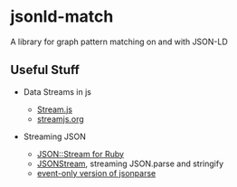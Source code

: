 # jsonld-match

A library for graph pattern matching on and with JSON-LD

## Useful Stuff

- Data Streams in js
  - [Stream.js](http://winterbe.github.io/streamjs/)
  - [streamjs.org](http://www.streamjs.org/)

- Streaming JSON
  - [JSON::Stream for Ruby](http://www.lousymedia.com/json-stream/)
  - [JSONStream](https://github.com/dominictarr/JSONStream), streaming JSON.parse and stringify
  - [event-only version of jsonparse](https://gist.github.com/creationix/1821394)
